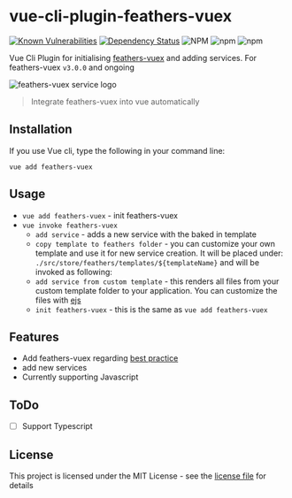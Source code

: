 # vue-cli-plugin-feathers-vuex
[![Known Vulnerabilities](https://snyk.io/test/github/fratzinger/vue-cli-plugin-feathers-vuex/badge.svg?targetFile=package.json)](https://snyk.io/test/github/fratzinger/vue-cli-plugin-feathers-vuex?targetFile=package.json)
[![Dependency Status](https://david-dm.org/fratzinger/vue-cli-plugin-feathers-vuex.svg)](https://david-dm.org/fratzinger/vue-cli-plugin-feathers-vuex)
![NPM](https://img.shields.io/npm/l/vue-cli-plugin-feathers-vuex)
![npm](https://img.shields.io/npm/v/vue-cli-plugin-feathers-vuex)
![npm](https://img.shields.io/npm/dm/vue-cli-plugin-feathers-vuex)

Vue Cli Plugin for initialising [feathers-vuex](https://github.com/feathers-plus/feathers-vuex) and adding services. For feathers-vuex `v3.0.0` and ongoing

![feathers-vuex service logo](https://github.com/feathers-plus/feathers-vuex/raw/master/service-logo.png)

> Integrate feathers-vuex into vue automatically

## Installation
If you use Vue cli, type the following in your command line:
```
vue add feathers-vuex
```

## Usage
- `vue add feathers-vuex` - init feathers-vuex
- `vue invoke feathers-vuex` 
  - `add service` - adds a new service with the baked in template
  - `copy template to feathers folder` - you can customize your own template and use it for new service creation. It will be placed under: `./src/store/feathers/templates/${templateName}` and will be invoked as following:
  - `add service from custom template` - this renders all files from your custom template folder to your application. You can customize the files with [ejs](https://ejs.co/#docs)
  - `init feathers-vuex` - this is the same as `vue add feathers-vuex`

## Features
- Add feathers-vuex regarding [best practice](https://feathers-vuex.netlify.app/getting-started.html)
- add new services
- Currently supporting Javascript

## ToDo
- [ ] Support Typescript

## License

This project is licensed under the MIT License - see the [license file](./LICENSE) for details
